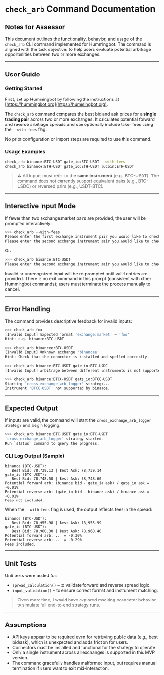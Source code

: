 
# `check_arb` Command Documentation

## Notes for Assessor

This document outlines the functionality, behavior, and usage of the `check_arb` CLI command implemented for Hummingbot. The command is aligned with the task objective: to help users evaluate potential arbitrage opportunities between two or more exchanges.

---

## User Guide

### Getting Started

First, set up Hummingbot by following the instructions at [https://hummingbot.org](https://hummingbot.org).

The `check_arb` command compares the best bid and ask prices for a **single trading pair** across two or more exchanges. It calculates potential forward and reverse arbitrage spreads and can optionally include taker fees using the `--with-fees` flag.

No prior configuration or import steps are required to use this command.

### Usage Examples

```bash
check_arb binance:BTC-USDT gate_io:BTC-USDT --with-fees
check_arb binance:ETH-USDT gate_io:ETH-USDT kucoin:ETH-USDT
```

> ⚠️ All inputs must refer to the **same instrument** (e.g., BTC-USDT). The command does not currently support equivalent pairs (e.g., BTC-USDC) or reversed pairs (e.g., USDT-BTC).

---

## Interactive Input Mode

If fewer than two exchange:market pairs are provided, the user will be prompted interactively:

```bash
>>> check_arb --with-fees
Please enter the first exchange instrument pair you would like to check >>> binance:BTC-USDT
Please enter the second exchange instrument pair you would like to check >>>
```

Or:

```bash
>>> check_arb binance:BTC-USDT
Please enter the second exchange instrument pair you would like to check >>>
```

Invalid or unrecognized input will be re-prompted until valid entries are provided. There is no exit command in this prompt (consistent with other Hummingbot commands); users must terminate the process manually to cancel.

---

## Error Handling

The command provides descriptive feedback for invalid inputs:

```bash
>>> check_arb foo
[Invalid Input] Expected format 'exchange:market' → 'foo'
Hint: e.g. binance:BTC-USDT
```

```bash
>>> check_arb binancee:BTC-USDT
[Invalid Input] Unknown exchange 'binancee'
Hint: Check that the connector is installed and spelled correctly.
```

```bash
>>> check_arb binance:BTC-USDT gate_io:BTC-USDC
[Invalid Input] Arbitrage between different instruments is not supported. → {'BTC-USDC', 'BTC-USDT'}
```

```bash
>>> check_arb binance:BTCC-USDT gate_io:BTCC-USDT
Starting 'cross_exchange_arb_logger' strategy...
Instrument 'BTCC-USDT' not supported by binance.
```

---

## Expected Output

If inputs are valid, the command will start the `cross_exchange_arb_logger` strategy and begin logging:

```bash
>>> check_arb binance:BTC-USDT gate_io:BTC-USDT
'cross_exchange_arb_logger' strategy started.
Run `status` command to query the progress.
```

### CLI Log Output (Sample)

```
binance (BTC-USDT):
   Best Bid: 78,739.13 | Best Ask: 78,739.14
gate_io (BTC-USDT):
   Best Bid: 78,748.50 | Best Ask: 78,748.60
Potential forward arb: (binance bid - gate_io ask) / gate_io ask = -0.01%
Potential reverse arb: (gate_io bid - binance ask) / binance ask = +0.01%
Fees not included.
```

When the `--with-fees` flag is used, the output reflects fees in the spread:

```
binance (BTC-USDT):
   Best Bid: 78,955.98 | Best Ask: 78,955.99
gate_io (BTC-USDT):
   Best Bid: 78,960.30 | Best Ask: 78,960.40
Potential forward arb: ... = -0.30%
Potential reverse arb: ... = -0.29%
Fees included.
```

---

## Unit Tests

Unit tests were added for:

- `spread_calculation()` – to validate forward and reverse spread logic.
- `input_validation()` – to ensure correct format and instrument matching.

> Given more time, I would have explored mocking connector behavior to simulate full end-to-end strategy runs.

---

## Assumptions

- API keys appear to be required even for retrieving public data (e.g., best bid/ask), which is unexpected and adds friction for users.
- Connectors must be installed and functional for the strategy to operate.
- Only a single instrument across all exchanges is supported in this MVP version.
- The command gracefully handles malformed input, but requires manual termination if users want to exit mid-interaction.

